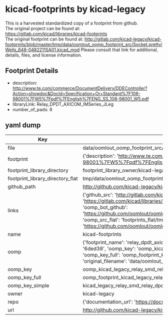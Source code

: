 # kicad-footprints by kicad-legacy  
This is a harvested standardized copy of a footprint from github.  
The original project can be found at:  
https://gitlab.com/kicad/libraries/kicad-footprints  
The original footprint can be found at:
http://gitlab.com/kicad-legacy/kicad-footprints/blob/master/tmp/data/oomlout_oomp_footprint_src/Socket.pretty/Wells_648-0482211SA01.kicad_mod
Please consult that link for additional, details, files, and license information.  
## Footprint Details
* description: http://www.te.com/commerce/DocumentDelivery/DDEController?Action=showdoc&DocId=Specification+Or+Standard%7F108-98001%7FW5%7Fpdf%7FEnglish%7FENG_SS_108-98001_W5.pdf  
* libraryLink: Relay_DPDT_AXICOM_IMSeries_JLeg  
* number_of_pads: 8  
## yaml dump  
| Key | Value |  
| --- | --- |  
| file | data/oomlout_oomp_footprint_src/kicad-footprints/Relay_SMD.pretty/Relay_DPDT_AXICOM_IMSeries_JLeg.kicad_mod |  
| footprint | {'description': 'http://www.te.com/commerce/DocumentDelivery/DDEController?Action=showdoc&DocId=Specification+Or+Standard%7F108-98001%7FW5%7Fpdf%7FEnglish%7FENG_SS_108-98001_W5.pdf', 'libraryLink': 'Relay_DPDT_AXICOM_IMSeries_JLeg', 'number_of_pads': 8} |  
| footprint_library_directory | footprint_library_owner/kicad-legacy_kicad-footprints |  
| footprint_library_directory_flat | tmp/data/oomlout_oomp_footprint_src/footprints_flat/kicad_legacy_relay_smd_relay_dpdt_axicom_imseries_jleg/working |  
| github_path | http://github.com/kicad-legacy/kicad-footprints/blob/master/tmp/data/oomlout_oomp_footprint_src/Relay_SMD.pretty/Relay_DPDT_AXICOM_IMSeries_JLeg.kicad_mod |  
| links | {'github_src': 'http://gitlab.com/kicad-legacy/kicad-footprints/blob/master/tmp/data/oomlout_oomp_footprint_src/Socket.pretty/Wells_648-0482211SA01.kicad_mod', 'github_src_repo': 'https://gitlab.com/kicad/libraries/kicad-footprints', 'oomp_bot': 'tmp/data/oomlout_oomp_footprint_src/footprints/kicad_legacy_relay_smd_relay_dpdt_axicom_imseries_jleg/working', 'oomp_bot_github': 'https://github.com/oomlout/oomlout_oomp_footprint_bot/tree/main/tmp/data/oomlout_oomp_footprint_src/footprints/kicad_legacy_relay_smd_relay_dpdt_axicom_imseries_jleg/working', 'oomp_src_flat': 'footprints_flat/tmp/data/oomlout_oomp_footprint_src/footprints_flat/kicad_legacy_relay_smd_relay_dpdt_axicom_imseries_jleg/working', 'oomp_src_flat_github': 'https://github.com/oomlout/oomlout_oomp_footprint_src/tree/main/tmp/data/oomlout_oomp_footprint_src/footprints_flat/kicad_legacy_relay_smd_relay_dpdt_axicom_imseries_jleg/working'} |  
| name | kicad-footprints |  
| oomp | {'footprint_name': 'relay_dpdt_axicom_imseries_jleg', 'library_name': 'relay_smd', 'md5': '6ded381590727c9b98e85b51b78a66fc', 'md5_10': '6ded381590', 'md5_5': '6ded3', 'md5_6': '6ded38', 'oomp_key': 'oomp_kicad_legacy_relay_smd_relay_dpdt_axicom_imseries_jleg', 'oomp_key_extra': 'oomp_footprint_kicad_legacy_relay_smd_relay_dpdt_axicom_imseries_jleg', 'oomp_key_full': 'oomp_footprint_kicad_legacy_relay_smd_relay_dpdt_axicom_imseries_jleg_6ded38', 'oomp_key_simple': 'kicad_legacy_relay_smd_relay_dpdt_axicom_imseries_jleg', 'original_filename': 'data/oomlout_oomp_footprint_src/kicad-footprints/Relay_SMD.pretty/Relay_DPDT_AXICOM_IMSeries_JLeg.kicad_mod', 'owner_name': 'kicad_legacy'} |  
| oomp_key | oomp_kicad_legacy_relay_smd_relay_dpdt_axicom_imseries_jleg |  
| oomp_key_full | oomp_footprint_kicad_legacy_relay_smd_relay_dpdt_axicom_imseries_jleg |  
| oomp_key_simple | kicad_legacy_relay_smd_relay_dpdt_axicom_imseries_jleg |  
| owner | kicad-legacy |  
| repo | {'documentation_url': 'https://docs.github.com/rest/repos/repos#get-a-repository', 'message': 'Not Found'} |  
| url | http://github.com/kicad-legacy/kicad-footprints |  


